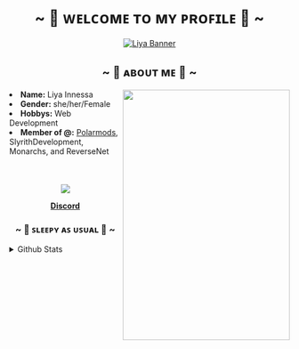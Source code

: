 <h1 align="center">~ 💖 ᴡᴇʟᴄᴏᴍᴇ ᴛᴏ ᴍʏ ᴘʀᴏꜰɪʟᴇ 💖 ~</h1>

<p align="center"> 
  <a href="https://discord.com/users/693357228413026356"><img src="https://i1.sndcdn.com/visuals-000777380260-kwILgk-t1240x260.jpg" alt="Liya Banner"></a> 
</p>

 <div>
<h2 align="center">~ 🎀 ᴀʙᴏᴜᴛ ᴍᴇ 🎀 ~</h2>
  <div align="center">
<img src="https://pbs.twimg.com/media/FfyOR5PX0AApURP.jpg" align="right" width="300" height="450">
  </div>
<li>
 <b>Name:</b> Liya Innessa
</li>
<li>
<b>Gender:</b> she/her/Female 
</li>
<li>
<b>Hobbys:</b> Web Development
</li>
<li>
<b>Member of @:</b> <a href ="https://polarmods.com">Polarmods</a>, SlyrithDevelopment, Monarchs, and ReverseNet
</li>
</div>
<br><br><br>
<div align="center">
  <img src="https://user-images.githubusercontent.com/82108363/203694256-7e39e4ea-3b2e-4ed1-a0f4-6c7935d90d1d.png" align="center">
<p align="center">
  <strong><a href="https://discord.gg/nYXzaUS">Discord</a></strong>
</p>
  <h3 align="center">~ 🐨 ꜱʟᴇᴇᴘʏ ᴀꜱ ᴜꜱᴜᴀʟ 🐨 ~</h3>
</div>

<details>
<summary>Github Stats</summary>

[![Liya](https://github-readme-stats.vercel.app/api?username=slyrith&show_icons=true&theme=dark#gh-dark-mode-only)](https://github.com/anuraghazra/github-readme-stats#gh-dark-mode-only) [![Top Langs](https://github-readme-stats.vercel.app/api/top-langs/?username=slyrith)](https://github.com/anuraghazra/github-readme-stats)
</details>
